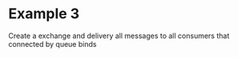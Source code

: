 # Example 3

Create a exchange and delivery all messages to all consumers that connected by queue binds
